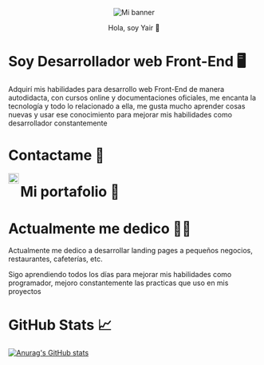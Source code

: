 <!--
**LM-Yair/LM-Yair** is a ✨ _special_ ✨ repository because its `README.md` (this file) appears on your GitHub profile.

Here are some ideas to get you started:

- 🔭 I’m currently working on ...
- 🌱 I’m currently learning ...
- 👯 I’m looking to collaborate on ...
- 🤔 I’m looking for help with ...
- 💬 Ask me about ...
- 📫 How to reach me: ...
- 😄 Pronouns: ...
- ⚡ Fun fact: ...
-->
<p align="center">
  <img src="https://user-images.githubusercontent.com/47293400/131231501-e1e5dece-0de8-4d3a-9ab3-3bef248b84c2.gif" alt="Mi banner">
</p>

<p align="center">Hola, soy Yair 👋</p>

### <h1>Soy Desarrollador web Front-End 🖥️</h1>

<p>Adquirí mis habilidades para desarrollo web Front-End de manera autodidacta, con cursos online y documentaciones oficiales, me encanta la tecnología y todo lo relacionado a ella, me gusta mucho aprender cosas nuevas y usar ese conocimiento para mejorar mis habilidades como desarrollador constantemente</p>

### <h1>Contactame 🤝</h1>

<a href="https://www.linkedin.com/in/yair-lazaro/" target="_blank"><img align="left" src="https://user-images.githubusercontent.com/47293400/131233042-80408a14-7614-4b8d-a75e-5fe4532aa5fa.png" alt="icon_LinkedIn" width="21px"></a>

### <h1>Mi portafolio 💼</h1>

<a href="http://yair-portafolio.herokuapp.com/" target="_blank"><img align="left" width="1em" src="https://user-images.githubusercontent.com/47293400/131233761-c95227b8-6b8a-4d19-8e4a-ae8e706cee93.png"></a>

### <h1>Actualmente me dedico 👨‍💻</h1>

<p>Actualmente me dedico a desarrollar landing pages a pequeños negocios, restaurantes, cafeterías, etc.</p>
<p>Sigo aprendiendo todos los días para mejorar mis habilidades como programador, mejoro constantemente las practicas que uso en mis proyectos</p>

### <h1>GitHub Stats 📈</h1>

[![Anurag's GitHub stats](https://github-readme-stats.vercel.app/api?username=LM-Yair&count_private=true&show_icons=true&theme=gruvbox)](https://github.com/anuraghazra/github-readme-stats)



